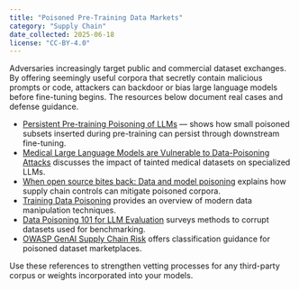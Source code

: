 ```yaml
---
title: "Poisoned Pre-Training Data Markets"
category: "Supply Chain"
date_collected: 2025-06-18
license: "CC-BY-4.0"
---
```


Adversaries increasingly target public and commercial dataset exchanges. By offering seemingly useful corpora that secretly contain malicious prompts or code, attackers can backdoor or bias large language models before fine-tuning begins. The resources below document real cases and defense guidance.

- [Persistent Pre-training Poisoning of LLMs](https://arxiv.org/abs/2410.13722) — shows how small poisoned subsets inserted during pre-training can persist through downstream fine-tuning.
- [Medical Large Language Models are Vulnerable to Data-Poisoning Attacks](https://www.nature.com/articles/s41591-024-03445-1) discusses the impact of tainted medical datasets on specialized LLMs.
- [When open source bites back: Data and model poisoning](https://www.sonatype.com/blog/the-owasp-llm-top-10-and-sonatype-data-and-model-poisoning) explains how supply chain controls can mitigate poisoned corpora.
- [Training Data Poisoning](https://www.lakera.ai/blog/training-data-poisoning) provides an overview of modern data manipulation techniques.
- [Data Poisoning 101 for LLM Evaluation](https://www.promptfoo.dev/blog/data-poisoning/) surveys methods to corrupt datasets used for benchmarking.
- [OWASP GenAI Supply Chain Risk](https://genai.owasp.org/llmrisk/llm032025-supply-chain/) offers classification guidance for poisoned dataset marketplaces.

Use these references to strengthen vetting processes for any third-party corpus or weights incorporated into your models.
